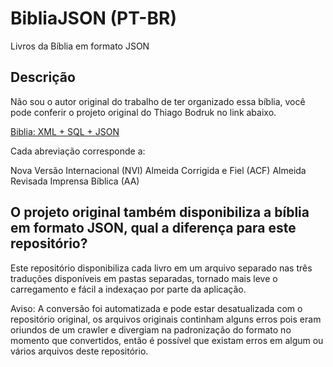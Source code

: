 # BibliaJSON (PT-BR)
Livros da Bíblia em formato JSON

## Descrição

Não sou o autor original do trabalho de ter organizado essa bíblia, você pode conferir o projeto original do Thiago Bodruk no link abaixo.

[Biblia: XML + SQL + JSON](https://github.com/thiagobodruk/biblia)

Cada abreviação corresponde a:

Nova Versão Internacional (NVI)
Almeida Corrigida e Fiel (ACF)
Almeida Revisada Imprensa Bíblica (AA)

## O projeto original também disponibiliza a bíblia em formato JSON, qual a diferença para este repositório?
Este repositório disponibiliza cada livro em um arquivo separado nas três traduções disponíveis em pastas separadas, tornado mais leve o carregamento e fácil a indexaçao por parte da aplicação.

Aviso: A conversão foi automatizada e pode estar desatualizada com o repositório original, os arquivos originais continham alguns erros pois eram oriundos de um crawler e divergiam na padronização do formato no momento que convertidos, então é possível que existam erros em algum ou vários arquivos deste repositório.
